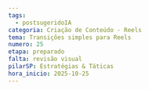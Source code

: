 ```yaml
---
tags:
  - postsugeridoIA
categoria: Criação de Conteúdo - Reels
tema: Transições simples para Reels
numero: 25
etapa: preparado
falta: revisão visual
pilarSP: Estratégias & Táticas
hora_inicio: 2025-10-25
---
```

